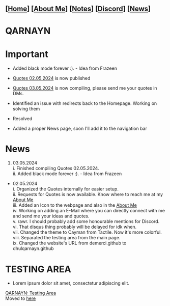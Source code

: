 <link rel="icon" href="favicon.ico">
<link rel="stylesheet" href="https://dhulqarnayn.github.io/qarnayn/index.css">

## [[Home](index.md)] [[About Me](ABOUT.md)] [[Notes](NOTES.md)] [[Discord](DISCORD.md)] [[News](news.md)]

# QARNAYN

# Important
- Added black mode forever :). - Idea from Frazeen

- [Quotes 02.05.2024](/quotes/02052024/02052024.md) is now published
- [Quotes 03.05.2024](/quotes/03052024/03052024.md) is now compiling, please send me your quotes in DMs.

- Identified an issue with redirects back to the Homepage. Working on solving them
- Resolved
- Added a proper News page, soon I'll add it to the navigation bar

# News
1. 03.05.2024    
  i. Finished compiling Quotes 02.05.2024.    
  ii. Added black mode forever :). - Idea from Frazeen


- 02.05.2024   
   i. Organized the Quotes internally for easier setup.   
   ii. Requests for Quotes is now available. Know where to reach me at my [About Me](ABOUT.md)    
   iii. Added an Icon to the webpage and also in the [About Me](ABOUT.md)     
   iv. Working on adding an E-Mail where you can directly connect with me and send me your ideas and quotes.     
   v. rawr. I should probably add some honourable mentions for Discord.     
   vi. That disqus thing probably will be delayed for idk when.    
   vii. Changed the theme to Cayman from Tactile. Now it's more colorful.    
   viii. Separated the testing area from the main page.       
   ix. Changed the website's URL from demerci.github to dhulqarnayn.github

# TESTING AREA

- <p>Lorem ipsum dolor sit amet, consectetur adipiscing elit.</p>
[QARNAYN: Testing Area](/test/testzone.md)   
Moved to [here](/test/testzone.md)
